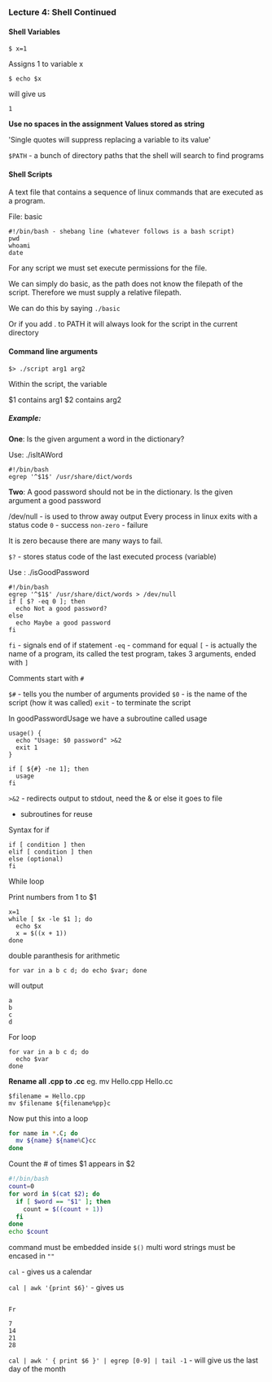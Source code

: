### Lecture 4: Shell Continued

#### Shell Variables

```
$ x=1
```
Assigns 1 to variable x

```
$ echo $x
```
will give us
```
1
```

**Use no spaces in the assignment**
**Values stored as string**

'Single quotes will suppress replacing a variable to its value'

`$PATH` - a bunch of directory paths that the shell will search to find programs

#### Shell Scripts
A text file that contains a sequence of linux commands that are executed as a program.

File: basic

```
#!/bin/bash - shebang line (whatever follows is a bash script)
pwd
whoami
date
```

For any script we must set execute permissions for the file.

We can simply do basic, as the path does not know the filepath of the script. Therefore we must supply a relative filepath.

We can do this by saying `./basic`

Or if you add . to PATH it will always look for the script in the current directory

#### Command line arguments

```
$> ./script arg1 arg2
```

Within the script, the variable

$1 contains arg1
$2 contains arg2

##### *Example:*

**One**: Is the given argument a word in the dictionary?

Use: ./isItAWord <text>

```
#!/bin/bash
egrep '^$1$' /usr/share/dict/words
```

**Two**: A good password should not be in the dictionary. Is the given argument a good password

/dev/null - is used to throw away output
Every process in linux exits with a status code
`0` - success
`non-zero` - failure

It is zero because there are many ways to fail.

`$?` - stores status code of the last executed process (variable)

Use : ./isGoodPassword

```
#!/bin/bash
egrep '^$1$' /usr/share/dict/words > /dev/null
if [ $? -eq 0 ]; then
  echo Not a good password?
else
  echo Maybe a good password
fi
```
`fi` - signals end of if statement
`-eq` - command for equal
`[` - is actually the name of a program, its called the test program, takes 3 arguments, ended with `]`

Comments start with `#`

`$#` - tells you the number of arguments provided
`$0` - is the name of the script (how it was called)
`exit` - to terminate the script

In goodPasswordUsage we have a subroutine called usage

```
usage() {
  echo "Usage: $0 password" >&2
  exit 1
}

if [ ${#} -ne 1]; then
  usage
fi
```

`>&2` - redirects output to stdout, need the & or else it goes to file

- subroutines for reuse

Syntax for if

```
if [ condition ] then
elif [ condition ] then
else (optional)
fi
```

While loop

Print numbers from 1 to $1
```
x=1
while [ $x -le $1 ]; do
  echo $x
  x = $((x + 1))
done
```

double paranthesis for arithmetic

`for var in a b c d; do echo $var; done`

will output

```
a
b
c
d
```

For loop
```
for var in a b c d; do
  echo $var
done
```

**Rename all .cpp to .cc**
eg. mv Hello.cpp Hello.cc

```
$filename = Hello.cpp
mv $filename ${filename%pp}c
```

Now put this into a loop

```bash
for name in *.C; do
  mv ${name} ${name%C}cc
done
```

Count the # of times $1 appears in $2

```bash
#!/bin/bash
count=0
for word in $(cat $2); do
  if [ $word == "$1" ]; then
    count = $((count + 1))
  fi
done
echo $count
```

command must be embedded inside `$()`
multi word strings must be encased in `""`

`cal` - gives us a calendar

`cal | awk '{print $6}'` - gives us

```

Fr

7
14
21
28

```

`cal | awk ' { print $6 }' | egrep [0-9] | tail -1` - will give us the last day of the month
